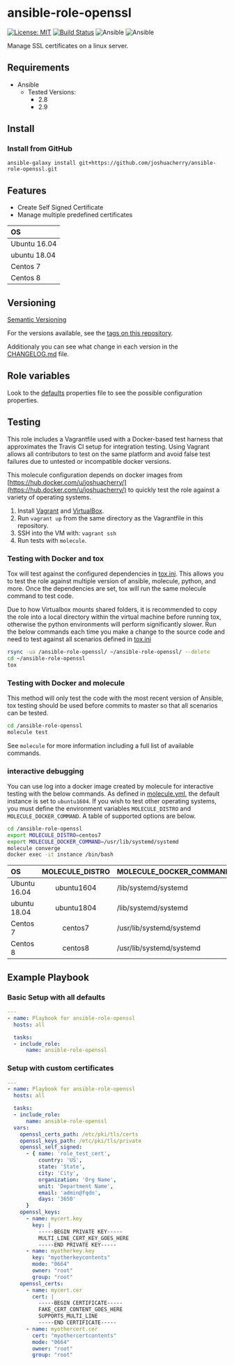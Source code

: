 # ansible-role-openssl

[![License: MIT](https://img.shields.io/badge/License-MIT-yellow.svg)](https://opensource.org/licenses/MIT)
[![Build Status](https://travis-ci.org/joshuacherry/ansible-role-openssl.svg?branch=master)](https://travis-ci.org/joshuacherry/ansible-role-openssl)
![Ansible](https://img.shields.io/badge/ansible-2.8-blue.svg)
![Ansible](https://img.shields.io/badge/ansible-2.9-blue.svg)

Manage SSL certificates on a linux server.

## Requirements

- Ansible
  - Tested Versions:
    - 2.8
    - 2.9

## Install

### Install from GitHub

`ansible-galaxy install git+https://github.com/joshuacherry/ansible-role-openssl.git`

## Features

- Create Self Signed Certificate
- Manage multiple predefined certificates

| OS            |
| :------------ |
| Ubuntu 16.04  |
| ubuntu 18.04  |
| Centos 7      |
| Centos 8      |

## Versioning

[Semantic Versioning](http://semver.org/)

For the versions available, see the [tags on this repository](https://github.com/joshuacherry/ansible-role-openssl/tags).

Additionaly you can see what change in each version in the [CHANGELOG.md](CHANGELOG.md) file.

## Role variables

Look to the [defaults](defaults/main.yml) properties file to see the possible configuration properties.

## Testing

This role includes a Vagrantfile used with a Docker-based test harness that approximates the Travis CI setup for integration testing. Using Vagrant allows all contributors to test on the same platform and avoid false test failures due to untested or incompatible docker versions.

This molecule configuration depends on docker images from [https://hub.docker.com/u/joshuacherry/](https://hub.docker.com/u/joshuacherry/) to quickly test the role against a variety of operating systems.

1. Install [Vagrant](https://www.vagrantup.com/) and [VirtualBox](https://www.virtualbox.org/).
1. Run `vagrant up` from the same directory as the Vagrantfile in this repository.
1. SSH into the VM with: `vagrant ssh`
1. Run tests with `molecule`.

### Testing with Docker and tox

Tox will test against the configured dependencies in [tox.ini](tox.ini). This allows you to test the role against multiple version of ansible, molecule, python, and more. Once the dependencies are set, tox will run the same molecule command to test code.

Due to how Virtualbox mounts shared folders, it is recommended to copy the role into a local directory within the virtual machine before running tox, otherwise the python environments will perform significantly slower. Run the below commands each time you make a change to the source code and need to test against all scenarios defined in [tox.ini](tox.ini)

```bash
rsync -ua /ansible-role-openssl/ ~/ansible-role-openssl/ --delete
cd ~/ansible-role-openssl
tox
```

### Testing with Docker and molecule

This method will only test the code with the most recent version of Ansible, tox testing should be used before commits to master so that all scenarios can be tested.

```bash
cd /ansible-role-openssl
molecule test
```

See `molecule` for more information including a full list of available commands.

### interactive debugging

You can use log into a docker image created by molecule for interactive testing with the below commands. As defined in [molecule.yml](molecule/default/molecule.yml), the default instance is set to `ubuntu1604`. If you wish to test other operating systems, you must define the environment variables `MOLECULE_DISTRO` and `MOLECULE_DOCKER_COMMAND`. A table of supported options are below.

```bash
cd /ansible-role-openssl
export MOLECULE_DISTRO=centos7
export MOLECULE_DOCKER_COMMAND=/usr/lib/systemd/systemd
molecule converge
docker exec -it instance /bin/bash
```

| OS            | MOLECULE_DISTRO | MOLECULE_DOCKER_COMMAND  |
| :------------ | :-------------: | :----------------------- |
| Ubuntu 16.04  | ubuntu1604      | /lib/systemd/systemd     |
| ubuntu 18.04  | ubuntu1804      | /lib/systemd/systemd     |
| Centos 7      | centos7         | /usr/lib/systemd/systemd |
| Centos 8      | centos8         | /usr/lib/systemd/systemd |

## Example Playbook

### Basic Setup with all defaults

```yaml
---
- name: Playbook for ansible-role-openssl
  hosts: all

  tasks:
  - include_role:
      name: ansible-role-openssl
```

### Setup with custom certificates

```yaml
---
- name: Playbook for ansible-role-openssl
  hosts: all

  tasks:
  - include_role:
      name: ansible-role-openssl
  vars:
    openssl_certs_path: /etc/pki/tls/certs
    openssl_keys_path: /etc/pki/tls/private
    openssl_self_signed:
      - { name: 'role_test_cert',
          country: 'US',
          state: 'State',
          city: 'City',
          organization: 'Org Name',
          unit: 'Department Name',
          email: 'admin@fqdn',
          days: '3650'
      }
    openssl_keys:
      - name: mycert.key
        key: |
          -----BEGIN PRIVATE KEY-----
          MULTI_LINE_CERT_KEY_GOES_HERE
          -----END PRIVATE KEY-----
      - name: myotherkey.key
        key: "myotherkeycontents"
        mode: "0664"
        owner: "root"
        group: "root"
    openssl_certs:
      - name: mycert.cer
        cert: |
          -----BEGIN CERTIFICATE-----
          FAKE_CERT_CONTENT_GOES_HERE
          SUPPORTS_MULTI_LINE
          -----END CERTIFICATE-----
      - name: myothercert.cer
        cert: "myothercertcontents"
        mode: "0664"
        owner: "root"
        group: "root"
```